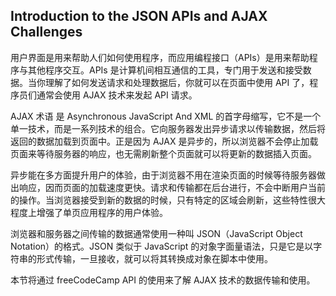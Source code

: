 ## Introduction to the JSON APIs and AJAX Challenges

用户界面是用来帮助人们如何使用程序，而应用编程接口（APIs）是用来帮助程序与其他程序交互。APIs 是计算机间相互通信的工具，专门用于发送和接受数据。当你理解了如何发送请求和处理数据后，你就可以在页面中使用 API 了，程序员们通常会使用 AJAX 技术来发起 API 请求。

AJAX 术语 是 Asynchronous JavaScript And XML 的首字母缩写，它不是一个单一技术，而是一系列技术的组合。它向服务器发出异步请求以传输数据，然后将返回的数据加载到页面中。正是因为 AJAX 是异步的，所以浏览器不会停止加载页面来等待服务器的响应，也无需刷新整个页面就可以将更新的数据插入页面。

异步能在多方面提升用户的体验，由于浏览器不用在渲染页面的时候等待服务器做出响应，因而页面的加载速度更快。请求和传输都在后台进行，不会中断用户当前的操作。当浏览器接受到新的数据的时候，只有特定的区域会刷新，这些特性很大程度上增强了单页应用程序的用户体验。

浏览器和服务器之间传输的数据通常使用一种叫 JSON（JavaScript Object Notation）的格式。JSON 类似于 JavaScript 的对象字面量语法，只是它是以字符串的形式传输，一旦接收，就可以将其转换成对象在脚本中使用。

本节将通过 freeCodeCamp API 的使用来了解 AJAX 技术的数据传输和使用。

